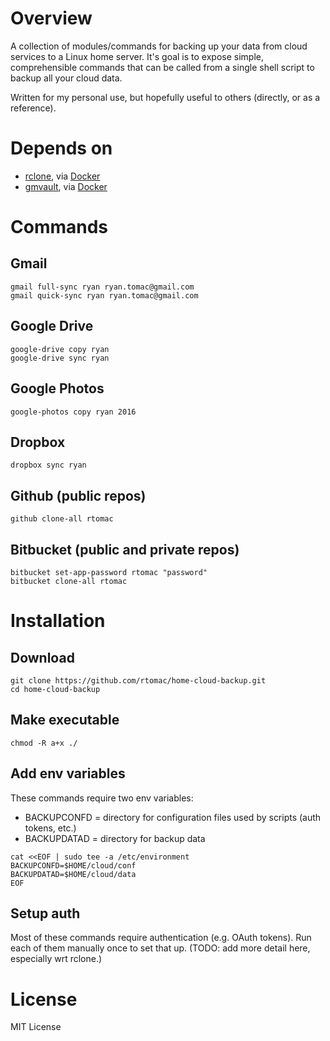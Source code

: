 Overview
========
A collection of modules/commands for backing up your data from cloud services to a Linux home server. It's goal is to expose simple, comprehensible commands that can be called from a single shell script to backup all your cloud data.

Written for my personal use, but hopefully useful to others (directly, or as a reference).

Depends on
==========
- [rclone](http://rclone.org/), via [Docker](https://hub.docker.com/r/kevineye/rclone/)
- [gmvault](http://gmvault.org/), via [Docker](https://hub.docker.com/r/tianon/gmvault/)

Commands
========
Gmail
-----
`gmail full-sync ryan ryan.tomac@gmail.com`  
`gmail quick-sync ryan ryan.tomac@gmail.com`

Google Drive
------------
`google-drive copy ryan`  
`google-drive sync ryan`

Google Photos
-------------
`google-photos copy ryan 2016`

Dropbox
-------
`dropbox sync ryan`

Github (public repos)
---------------------
`github clone-all rtomac`

Bitbucket (public and private repos)
------------------------------------
`bitbucket set-app-password rtomac "password"`  
`bitbucket clone-all rtomac`

Installation
============
Download
--------
```
git clone https://github.com/rtomac/home-cloud-backup.git
cd home-cloud-backup
```

Make executable
---------------
`chmod -R a+x ./`

Add env variables
-----------------
These commands require two env variables:
- BACKUPCONFD = directory for configuration files used by scripts (auth tokens, etc.)
- BACKUPDATAD = directory for backup data

```
cat <<EOF | sudo tee -a /etc/environment
BACKUPCONFD=$HOME/cloud/conf
BACKUPDATAD=$HOME/cloud/data
EOF
```

Setup auth
----------
Most of these commands require authentication (e.g. OAuth tokens). Run each of them manually once to set that up. (TODO: add more detail here, especially wrt rclone.)

License
=======
MIT License

